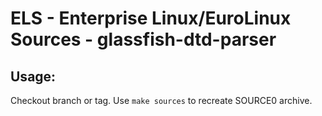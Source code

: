 # ELS - Enterprise Linux/EuroLinux Sources - glassfish-dtd-parser
 
## Usage:
  Checkout branch or tag. Use `make sources` to recreate  SOURCE0 archive.
